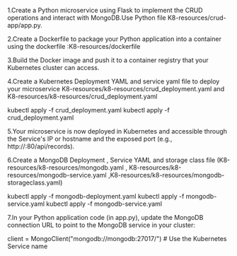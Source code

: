 1.Create a Python microservice using Flask to implement the CRUD operations and interact with MongoDB.Use Python file K8-resources/crud-app/app.py.

2.Create a Dockerfile to package your Python application into a container using the dockerfile :K8-resources/dockerfile

3.Build the Docker image and push it to a container registry that your Kubernetes cluster can access.

4.Create a Kubernetes Deployment YAML and service yaml file to deploy your microservice K8-resources/k8-resources/crud_deployment.yaml and K8-resources/k8-resources/crud_deployment.yaml

   kubectl apply -f crud_deployment.yaml
   kubectl apply -f crud_deployment.yaml
 
5.Your microservice is now deployed in Kubernetes and accessible through the Service's IP or hostname and the exposed port (e.g., http://<service-ip>:80/api/records).  

6.Create a MongoDB Deployment , Service YAML and storage class file (K8-resources/k8-resources/mongodb.yaml , K8-resources/k8-resources/mongodb-service.yaml ,K8-resources/k8-resources/mongodb-storageclass.yaml)

  kubectl apply -f mongodb-deployment.yaml
  kubectl apply -f mongodb-service.yaml
  kubectl apply -f mongodb-service.yaml

7.In your Python application code (in app.py), update the MongoDB connection URL to point to the MongoDB service in your cluster:

client = MongoClient("mongodb://mongodb:27017/")  # Use the Kubernetes Service name








